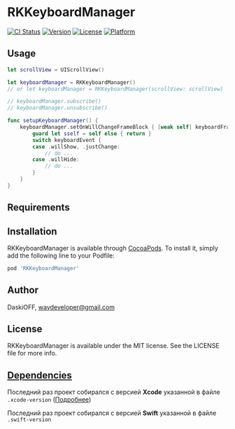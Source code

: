 # RKKeyboardManager

[![CI Status](https://img.shields.io/travis/DaskiOFF/RKKeyboardManager.svg?style=flat)](https://travis-ci.org/DaskiOFF/RKKeyboardManager)
[![Version](https://img.shields.io/cocoapods/v/RKKeyboardManager.svg?style=flat)](https://cocoapods.org/pods/RKKeyboardManager)
[![License](https://img.shields.io/cocoapods/l/RKKeyboardManager.svg?style=flat)](https://cocoapods.org/pods/RKKeyboardManager)
[![Platform](https://img.shields.io/cocoapods/p/RKKeyboardManager.svg?style=flat)](https://cocoapods.org/pods/RKKeyboardManager)

## Usage

```swift
let scrollView = UIScrollView()

let keyboardManager = RKKeyboardManager()
// or let keyboardManager = RKKeyboardManager(scrollView: scrollView)

// keyboardManager.subscribe()
// keyboardManager.unsubscribe()

func setupKeyboardManager() {
    keyboardManager.setOnWillChangeFrameBlock { [weak self] keyboardFrame, keyboardEvent in
        guard let sself = self else { return }
        switch keyboardEvent {
        case .willShow, .justChange:
            // do ...
        case .willHide:
            // do ...
        }
    }
}
```

## Requirements

## Installation

RKKeyboardManager is available through [CocoaPods](https://cocoapods.org). To install
it, simply add the following line to your Podfile:

```ruby
pod 'RKKeyboardManager'
```

## Author

DaskiOFF, waydeveloper@gmail.com

## License

RKKeyboardManager is available under the MIT license. See the LICENSE file for more info.

## [Dependencies](https://ios-factor.com/dependencies)
Последний раз проект собирался с версией **Xcode** указанной в файле ```.xcode-version``` ([Подробнее](https://github.com/fastlane/ci/blob/master/docs/xcode-version.md))

Последний раз проект собирался с версией **Swift** указанной в файле ```.swift-version```
